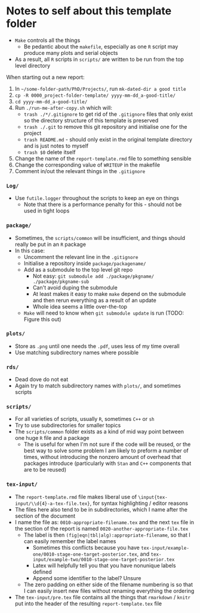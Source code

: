# Notes to self about this template folder

- `Make` controls all the things
    - Be pedantic about the `makefile`, especially as one `R` script may produce many plots and serial objects
- As a result, all `R` scripts in `scripts/` are written to be run from the top level directory

When starting out a new report:

1. In `~/some-folder-path/PhD/Projects/`, run `mk-dated-dir a good title`
1. `cp -R 0000_project-folder-template/ yyyy-mm-dd_a-good-title/` 
1. `cd yyyy-mm-dd_a-good-title/`
1. Run `./run-me-after-copy.sh` which will:
    - `trash ./*/.gitignore` to get rid of the `.gitignore` files that only exist so the directory structure of this template is preserved
    - `trash ./.git` to remove this git repository and initialise one for the project
    - `trash README.md` - should only exist in the original template directory and is just notes to myself
    - `trash $0` delete itself
1. Change the name of the `report-template.rmd` file to something sensible
1. Change the corresponding value of `WRITEUP` in the makefile
1. Comment in/out the relevant things in the `.gitignore`

### `Log/`

- Use `futile.logger` throughout the scripts to keep an eye on things
    - Note that there is a performance penalty for this - should not be used in tight loops

### `package/`

- Sometimes, the `scripts/common` will be insufficient, and things should really be put in an `R` package
- In this case:
    - Uncomment the relevant line in the `.gitignore`
    - Initialise a repository inside `package/packagename/`
    - Add as a submodule to the top level git repo
        - Not easy: `git submodule add ./package/pkgname/ ./package/pkgname-sub`
        - Can't avoid duping the submodule
        - At least makes it easy to make `make` depend on the submodule and then rerun everything as a result of an update
        - Whole idea seems a little over-the-top
    - `Make` will need to know when `git submodule update` is run (TODO: Figure this out)

### `plots/`

- Store as `.png` until one needs the `.pdf`, uses less of my time overall
- Use matching subdirectory names where possible

### `rds/`

- Dead dove do not eat
- Again try to match subdirectory names with `plots/`, and sometimes scripts

### `scripts/`

- For all varieties of scripts, usually `R`, sometimes `C++` or `sh`
- Try to use subdirectories for smaller topics
- The `scripts/common` folder exists as a kind of mid way point between one huge `R` file and a package
    - The is useful for when I'm not sure if the code will be reused, or the best way to solve some problem I am likely to preform a number of times, without introducing the nonzero amount of overhead that packages introduce (particularly with `Stan` and `C++` components that are to be reused)

### `tex-input/`

- The `report-template.rmd` file makes liberal use of `\input{tex-input/\\d{4}-a-tex-file.tex}`, for syntax highlighting / editor reasons
- The files here also tend to be in subdirectories, which I name after the section of the document
- I name the file as: `0010-appropriate-filename.tex` and the next `tex`  file in the section of the report is named `0020-another-appropriate-file.tex`
    - The label is then `(fig|eqn|tbl|alg):appropriate-filename`, so that I can easily remember the label names
        - Sometimes this conflicts because you have `tex-input/example-one/0010-stage-one-target-posterior.tex`, and `tex-input/example-two/0010-stage-one-target-posterior.tex`
        - Latex will helpfully tell you that you have nonunique labels defined
        - Append some identifier to the label? Unsure 
    - The zero padding on either side of the filename numbering is so that I can easily insert new files without renaming everything the ordering
- The `tex-input/pre.tex` file contains all the things that `rmarkdown` / `knitr` put into the header of the resulting `report-template.tex` file